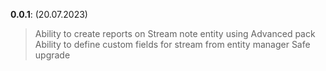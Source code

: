 **0.0.1**: (20.07.2023)
> Ability to create reports on Stream note entity using Advanced pack
> Ability to define custom fields for stream from entity manager
> Safe upgrade
